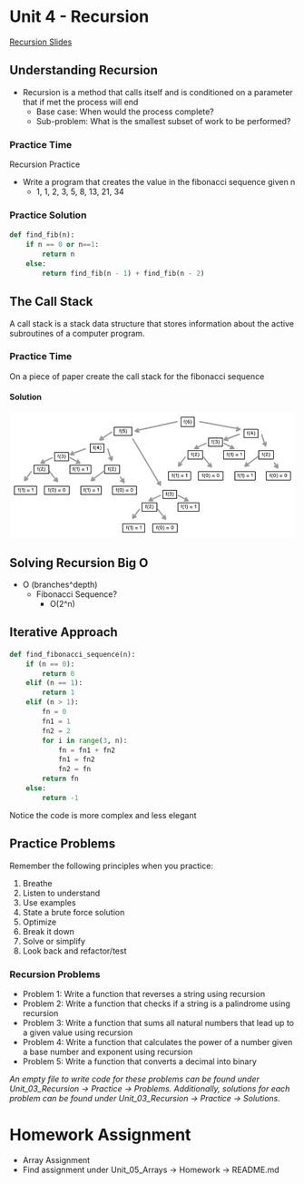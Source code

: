 # Unit 4 - Recursion

[Recursion Slides](https://docs.google.com/presentation/d/1YBPDu-WAOE7IpuyMX98K8u3djWcQ9clh-tLCwKcEcEU/edit?usp=sharing)
## Understanding Recursion
- Recursion is a method that calls itself and is conditioned on a parameter that if met the process will end
    - Base case: When would the process complete?
    - Sub-problem: What is the smallest subset of work to be performed?

### Practice Time
Recursion Practice
- Write a program that creates the value in the fibonacci sequence given n
    - 1, 1, 2, 3, 5, 8, 13, 21, 34

### Practice Solution
```python
def find_fib(n):
    if n == 0 or n==1:
        return n
    else:
        return find_fib(n - 1) + find_fib(n - 2)
```

## The Call Stack
A call stack is a stack data structure that stores information about the active subroutines of a computer program.

### Practice Time
On a piece of paper create the call stack for the fibonacci sequence

#### Solution
![fibonacci sequence call stack"](fibonacci_sequence_call_stack.jpeg)

## Solving Recursion Big O
- O (branches^depth)
    - Fibonacci Sequence?
        - O(2^n)

## Iterative Approach
```python
def find_fibonacci_sequence(n):
    if (n == 0):
        return 0
    elif (n == 1):
        return 1
    elif (n > 1):
        fn = 0
        fn1 = 1
        fn2 = 2
        for i in range(3, n):
            fn = fn1 + fn2
            fn1 = fn2
            fn2 = fn
        return fn
    else:
        return -1
```
Notice the code is more complex and less elegant

## Practice Problems
Remember the following principles when you practice:
1. Breathe
2. Listen to understand
3. Use examples
4. State a brute force solution
5. Optimize
6. Break it down
7. Solve or simplify
8. Look back and refactor/test

### Recursion Problems
- Problem 1: Write a function that reverses a string using recursion
- Problem 2: Write a function that checks if a string is a palindrome using recursion
- Problem 3: Write a function that sums all natural numbers that lead up to a given value using recursion
- Problem 4: Write a function that calculates the power of a number given a base number and exponent using recursion
- Problem 5: Write a function that converts a decimal into binary

*An empty file to write code for these problems can be found under Unit_03_Recursion -> Practice -> Problems. Additionally, solutions for each problem can be found under Unit_03_Recursion -> Practice -> Solutions.*

# Homework Assignment
- Array Assignment
- Find assignment under Unit_05_Arrays -> Homework -> README.md
